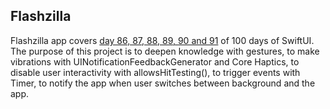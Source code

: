 ## Flashzilla

Flashzilla app covers [day 86, 87, 88, 89, 90 and 91](https://www.hackingwithswift.com/100/swiftui/86) of 100 days of SwiftUI. The purpose of this project is to deepen knowledge with gestures, to make vibrations with UINotificationFeedbackGenerator and Core Haptics, to disable user interactivity with allowsHitTesting(), to trigger events with Timer, to notify the app when user switches between background and the app.
